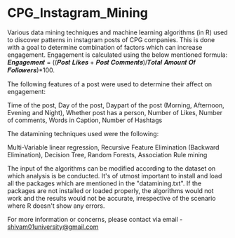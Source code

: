 # CPG_Instagram_Mining
Various data mining techniques and machine learning algorithms (in R) used to discover patterns in instagram posts of CPG companies. This is done with a goal to determine combination of factors which can increase engagement. Engagement is calculated using the below mentioned formula: 𝑬𝒏𝒈𝒂𝒈𝒆𝒎𝒆𝒏𝒕 = ((𝑷𝒐𝒔𝒕 𝑳𝒊𝒌𝒆𝒔 + 𝑷𝒐𝒔𝒕 𝑪𝒐𝒎𝒎𝒆𝒏𝒕𝒔)/𝑻𝒐𝒕𝒂𝒍 𝑨𝒎𝒐𝒖𝒏𝒕 𝑶𝒇 𝑭𝒐𝒍𝒍𝒐𝒘𝒆𝒓𝒔)*100.

The following features of a post were used to determine their affect on engagement:

Time of the post,
Day of the post,
Daypart of the post (Morning, Afternoon, Evening and Night),
Whether post has a person,
Number of Likes,
Number of comments,
Words in Caption,
Number of Hashtags

The datamining techniques used were the following:

Multi-Variable linear regression,
Recursive Feature Elimination (Backward Elimination),
Decision Tree,
Random Forests,
Association Rule mining

The input of the algorithms can be modified according to the dataset on which analysis is be conducted. It's of utmost important to install and load all the packages which are mentioned in the "datamining.txt". If the packages are not installed or loaded properly, the algorithms would not work and the results would not be accurate, irrespective of the scenario where R doesn't show any errors.

For more information or concerns, please contact via email - shivam01university@gmail.com 
